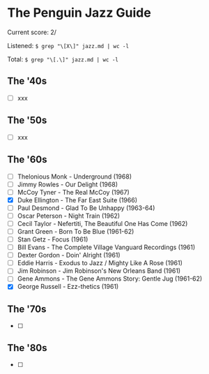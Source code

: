 # The Penguin Jazz Guide

Current score: 2/

Listened: `$ grep "\[X\]" jazz.md | wc -l`

Total: `$ grep "\[.\]" jazz.md | wc -l`

## The '40s

- [ ] xxx

## The '50s

- [ ] xxx

## The '60s

- [ ] Thelonious Monk - Underground (1968)
- [ ] Jimmy Rowles - Our Delight (1968)
- [ ] McCoy Tyner - The Real McCoy (1967)
- [X] Duke Ellington - The Far East Suite (1966)
- [ ] Paul Desmond - Glad To Be Unhappy (1963-64)
- [ ] Oscar Peterson - Night Train (1962)
- [ ] Cecil Taylor - Nefertiti, The Beautiful One Has Come (1962)
- [ ] Grant Green - Born To Be Blue (1961-62)
- [ ] Stan Getz - Focus (1961)
- [ ] Bill Evans - The Complete Village Vanguard Recordings (1961)
- [ ] Dexter Gordon - Doin' Alright (1961)
- [ ] Eddie Harris - Exodus to Jazz / Mighty Like A Rose (1961)
- [ ] Jim Robinson - Jim Robinson's New Orleans Band (1961)
- [ ] Gene Ammons - The Gene Ammons Story: Gentle Jug (1961-62)
- [X] George Russell - Ezz-thetics (1961)

## The '70s

- [ ]

## The '80s

- [ ] 
